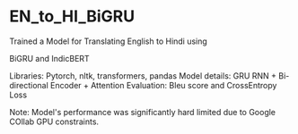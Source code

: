 # EN_to_HI_BiGRU
Trained a Model for Translating English to Hindi using 

BiGRU and IndicBERT

Libraries: Pytorch, nltk, transformers, pandas
Model details: GRU RNN + Bi-directional Encoder + Attention
Evaluation: Bleu score and CrossEntropy Loss

Note: Model's performance was significantly hard limited due to Google COllab GPU constraints.
